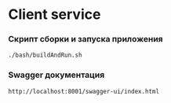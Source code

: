 # Client service

### Скрипт сборки и запуска приложения 
`./bash/buildAndRun.sh`

### Swagger документация
`
http://localhost:8001/swagger-ui/index.html
`